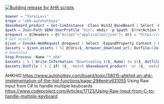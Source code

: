 [![Building release for AHK scripts](https://github.com/YoraiLevi/ahk-autohotkeys/actions/workflows/releaseAHK.yml/badge.svg)](https://github.com/YoraiLevi/ahk-autohotkeys/actions/workflows/releaseAHK.yml)
```ps1
$owner = "YoraiLevi"
$repo = "ahk-autohotkeys"
$baseboard_product = Get-CimInstance -Class Win32_BaseBoard | Select -ExpandProperty Product
$path = Join-Path $ENV:UserProfile "bin"; mkdir -p $path -ErrorAction SilentlyContinue
$request = @{Headers = @{"Accept"="application/json"}; Uri = "https://api.github.com/repos/$OWNER/$REPO/releases?per_page=1"}
# Get assets
$json = Invoke-WebRequest @request | Select -ExpandProperty Content | ConvertFrom-Json
$assets = $json.assets | %{ @{Uri=$_.browser_download_url; Outfile=(Join-Path $path $_.Name)}} 
# Download
Stop-Process -Name "*_ahk"
$assets | % { Write-Information "Downloading $($_.Name) to $($_.Outfile)"; Invoke-WebRequest @_ }
$assets.OutFile | % { if( ($_ -match $baseboard_product) -or ($_ -match "_all_") ) {Start-Process $_} }
```

AHKHID https://www.autohotkey.com/board/topic/38015-ahkhid-an-ahk-implementation-of-the-hid-functions/page-29#entry631055
Using Raw Input from C# to handle multiple keyboards https://www.codeproject.com/Articles/17123/Using-Raw-Input-from-C-to-handle-multiple-keyboard